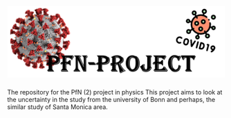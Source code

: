 <h1 align="center">
  <img src="images/Banner.png" alt="Banner" />
</h1>
The repository for the PfN (2) project in physics
This project aims to look at the uncertainty in the study from the university of Bonn and perhaps, the similar study of Santa Monica area.
